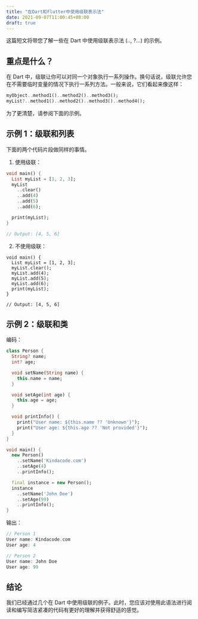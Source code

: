 ```yaml
---
title: "在Dart和Flutter中使用级联表示法"
date: 2021-09-07T11:00:45+08:00
draft: true
---
```


这篇短文将带您了解一些在 Dart 中使用级联表示法 (.., ?...) 的示例。



## 重点是什么？

在 Dart 中，级联让你可以对同一个对象执行一系列操作。换句话说，级联允许您在不需要临时变量的情况下执行一系列方法。一般来说，它们看起来像这样：

```dart
myObject..method1()..method2()..method3();
myList?..method1()..method2()..method3()..method4();
```

为了更清楚，请参阅下面的示例。

## 示例 1：级联和列表

下面的两个代码片段做同样的事情。

1. 使用级联：

```dart
void main() {
  List myList = [1, 2, 3];
  myList
    ..clear()
    ..add(4)
    ..add(5)
    ..add(6);

  print(myList);
}

// Output: [4, 5, 6]
```

2. 不使用级联：

```
void main() {
  List myList = [1, 2, 3];
  myList.clear();
  myList.add(4);
  myList.add(5);
  myList.add(6);
  print(myList);
}

// Output: [4, 5, 6]
```

## 示例 2：级联和类

编码：

```dart
class Person {
  String? name;
  int? age;

  void setName(String name) {
    this.name = name;
  }

  void setAge(int age) {
    this.age = age;
  }

  void printInfo() {
    print("User name: ${this.name ?? 'Unknown'}");
    print("User age: ${this.age ?? 'Not provided'}");
  }
}

void main() {
  new Person()
    ..setName('Kindacode.com')
    ..setAge(4)
    ..printInfo();

  final instance = new Person();
  instance
    ..setName('John Doe')
    ..setAge(99)
    ..printInfo();
}
```

输出：

```dart
// Person 1
User name: Kindacode.com
User age: 4

// Person 2
User name: John Doe
User age: 99
```

## 结论

我们已经通过几个在 Dart 中使用级联的例子。此时，您应该对使用此语法进行阅读和编写简洁紧凑的代码有更好的理解并获得舒适的感觉。
